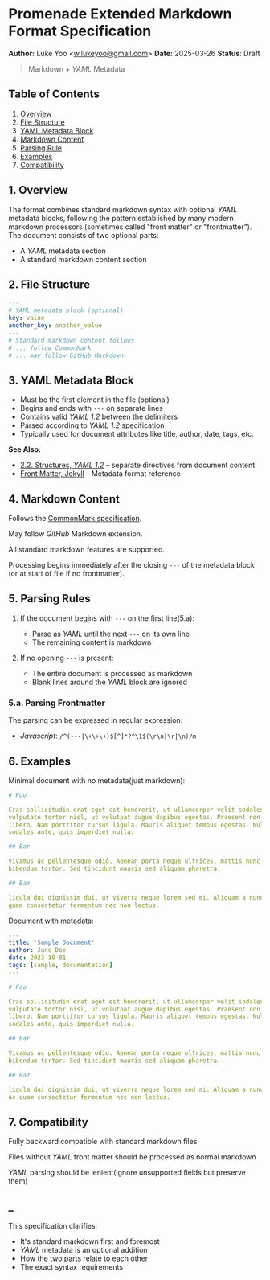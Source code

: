 # Promenade Extended Markdown Format Specification

**Author:** Luke Yoo &lt;[w.lukeyoo@gmail.com](mailto:w.lukeyoo@gmail.com)&gt;
**Date:** 2025-03-26
**Status**: Draft

> Markdown + _YAML_ Metadata

## Table of Contents

1. [Overview](#overview)
2. [File Structure](#file-structure)
3. [YAML Metadata Block](#yaml-metadata-block)
4. [Markdown Content](#markdown-content)
5. [Parsing Rule](#parsing-rule)
6. [Examples](#examples)
7. [Compatibility](#compatibility)

## 1. Overview

The format combines standard markdown syntax with optional _YAML_ metadata
blocks, following the pattern established by many modern markdown processors
(sometimes called "front matter" or "frontmatter"). The document consists of two optional
parts:

-   A _YAML_ metadata section
-   A standard markdown content section

## 2. File Structure

```yaml
---
# YAML metadata block (optional)
key: value
another_key: another_value
---
# Standard markdown content follows
# ... follow CommonMark
# ... may follow GitHub Markdown
```

## 3. YAML Metadata Block

-   Must be the first element in the file (optional)
-   Begins and ends with `---` on separate lines
-   Contains valid _YAML 1.2_ between the delimiters
-   Parsed according to _YAML 1.2_ specification
-   Typically used for document attributes like title, author, date, tags, etc.

**See Also:**

-   [2.2. Structures, _YAML 1.2_](https://yaml.org/spec/1.2.2/#22-structures) – separate directives from document content
-   [Front Matter, Jekyll](https://jekyllrb.com/docs/front-matter/) – Metadata format reference

## 4. Markdown Content

Follows the [CommonMark specification](https://commonmark.org/).

May follow _GitHub_ Markdown extension.

All standard markdown features are supported.

Processing begins immediately after the closing `---` of the metadata block (or at start of file if no frontmatter).

## 5. Parsing Rules

1. If the document begins with `---` on the first line(5.a):

    - Parse as _YAML_ until the next `---` on its own line
    - The remaining content is markdown

2. If no opening `---` is present:
    - The entire document is processed as markdown
    - Blank lines around the _YAML_ block are ignored

### 5.a. Parsing Frontmatter

The parsing can be expressed in regular expression:
- _Javascript_: `/^(---|\+\+\+)$[^]*?^\1$(\r\n|\r|\n)/m`


## 6. Examples

Minimal document with no metadata(just markdown):

```yaml
# Foo

Cras sollicitudin erat eget est hendrerit, ut ullamcorper velit sodales. Sed
vulputate tortor nisl, ut volutpat augue dapibus egestas. Praesent non ex
libero. Nam porttitor cursus ligula. Mauris aliquet tempus egestas. Nulla at
sodales ante, quis imperdiet nulla.

## Bar

Vivamus ac pellentesque odio. Aenean porta neque ultrices, mattis nunc quis,
bibendum tortor. Sed tincidunt mauris sed aliquam pharetra.

## Baz

ligula dui dignissim dui, ut viverra neque lorem sed mi. Aliquam a nunc ac
quam consectetur fermentum nec non lectus.
```

Document with metadata:

```yaml
---
title: 'Sample Document'
author: Jane Doe
date: 2023-10-01
tags: [sample, documentation]
---

# Foo

Cras sollicitudin erat eget est hendrerit, ut ullamcorper velit sodales. Sed
vulputate tortor nisl, ut volutpat augue dapibus egestas. Praesent non ex
libero. Nam porttitor cursus ligula. Mauris aliquet tempus egestas. Nulla at
sodales ante, quis imperdiet nulla.

## Bar

Vivamus ac pellentesque odio. Aenean porta neque ultrices, mattis nunc quis,
bibendum tortor. Sed tincidunt mauris sed aliquam pharetra.

## Baz

ligula dui dignissim dui, ut viverra neque lorem sed mi. Aliquam a nunc 
ac quam consectetur fermentum nec non lectus.
```

## 7. Compatibility

Fully backward compatible with standard markdown files

Files without _YAML_ front matter should be processed as normal markdown

_YAML_ parsing should be lenient(ignore unsupported fields but preserve them)

## \_

This specification clarifies:

-   It's standard markdown first and foremost
-   _YAML_ metadata is an optional addition
-   How the two parts relate to each other
-   The exact syntax requirements
